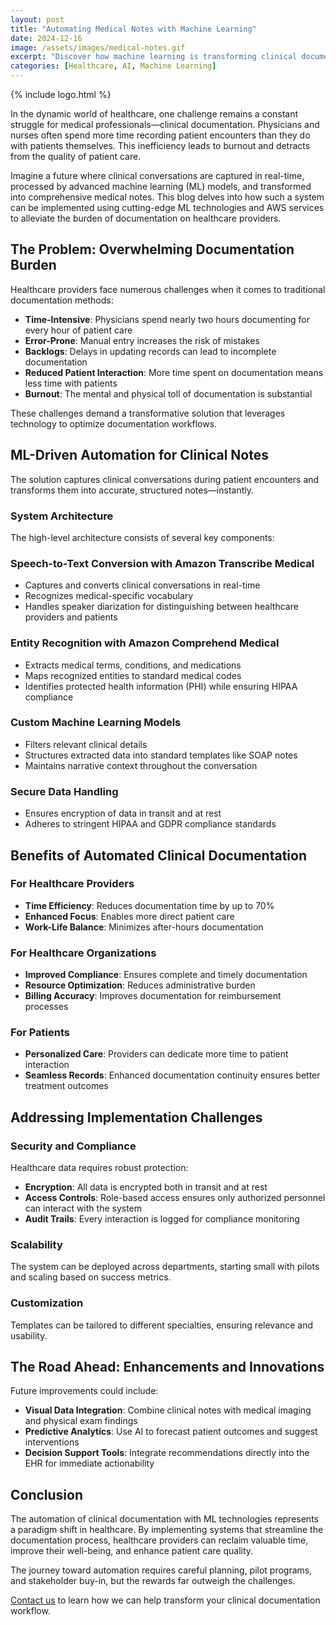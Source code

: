 ```yaml
---
layout: post
title: "Automating Medical Notes with Machine Learning"
date: 2024-12-16
image: /assets/images/medical-notes.gif
excerpt: "Discover how machine learning is transforming clinical documentation, reducing physician burnout and improving patient care through automated medical note processing."
categories: [Healthcare, AI, Machine Learning]
---
```


{% include logo.html %}

In the dynamic world of healthcare, one challenge remains a constant struggle for medical professionals—clinical documentation. Physicians and nurses often spend more time recording patient encounters than they do with patients themselves. This inefficiency leads to burnout and detracts from the quality of patient care.

Imagine a future where clinical conversations are captured in real-time, processed by advanced machine learning (ML) models, and transformed into comprehensive medical notes. This blog delves into how such a system can be implemented using cutting-edge ML technologies and AWS services to alleviate the burden of documentation on healthcare providers.

## The Problem: Overwhelming Documentation Burden

Healthcare providers face numerous challenges when it comes to traditional documentation methods:

* **Time-Intensive**: Physicians spend nearly two hours documenting for every hour of patient care
* **Error-Prone**: Manual entry increases the risk of mistakes
* **Backlogs**: Delays in updating records can lead to incomplete documentation
* **Reduced Patient Interaction**: More time spent on documentation means less time with patients
* **Burnout**: The mental and physical toll of documentation is substantial

These challenges demand a transformative solution that leverages technology to optimize documentation workflows.

## ML-Driven Automation for Clinical Notes

The solution captures clinical conversations during patient encounters and transforms them into accurate, structured notes—instantly.

### System Architecture

The high-level architecture consists of several key components:

### Speech-to-Text Conversion with Amazon Transcribe Medical
* Captures and converts clinical conversations in real-time
* Recognizes medical-specific vocabulary
* Handles speaker diarization for distinguishing between healthcare providers and patients

### Entity Recognition with Amazon Comprehend Medical
* Extracts medical terms, conditions, and medications
* Maps recognized entities to standard medical codes
* Identifies protected health information (PHI) while ensuring HIPAA compliance

### Custom Machine Learning Models
* Filters relevant clinical details
* Structures extracted data into standard templates like SOAP notes
* Maintains narrative context throughout the conversation

### Secure Data Handling
* Ensures encryption of data in transit and at rest
* Adheres to stringent HIPAA and GDPR compliance standards

## Benefits of Automated Clinical Documentation

### For Healthcare Providers
* **Time Efficiency**: Reduces documentation time by up to 70%
* **Enhanced Focus**: Enables more direct patient care
* **Work-Life Balance**: Minimizes after-hours documentation

### For Healthcare Organizations
* **Improved Compliance**: Ensures complete and timely documentation
* **Resource Optimization**: Reduces administrative burden
* **Billing Accuracy**: Improves documentation for reimbursement processes

### For Patients
* **Personalized Care**: Providers can dedicate more time to patient interaction
* **Seamless Records**: Enhanced documentation continuity ensures better treatment outcomes

## Addressing Implementation Challenges

### Security and Compliance
Healthcare data requires robust protection:
* **Encryption**: All data is encrypted both in transit and at rest
* **Access Controls**: Role-based access ensures only authorized personnel can interact with the system
* **Audit Trails**: Every interaction is logged for compliance monitoring

### Scalability
The system can be deployed across departments, starting small with pilots and scaling based on success metrics.

### Customization
Templates can be tailored to different specialties, ensuring relevance and usability.

## The Road Ahead: Enhancements and Innovations

Future improvements could include:
* **Visual Data Integration**: Combine clinical notes with medical imaging and physical exam findings
* **Predictive Analytics**: Use AI to forecast patient outcomes and suggest interventions
* **Decision Support Tools**: Integrate recommendations directly into the EHR for immediate actionability

## Conclusion

The automation of clinical documentation with ML technologies represents a paradigm shift in healthcare. By implementing systems that streamline the documentation process, healthcare providers can reclaim valuable time, improve their well-being, and enhance patient care quality.

The journey toward automation requires careful planning, pilot programs, and stakeholder buy-in, but the rewards far outweigh the challenges.

[Contact us](/contact/) to learn how we can help transform your clinical documentation workflow.